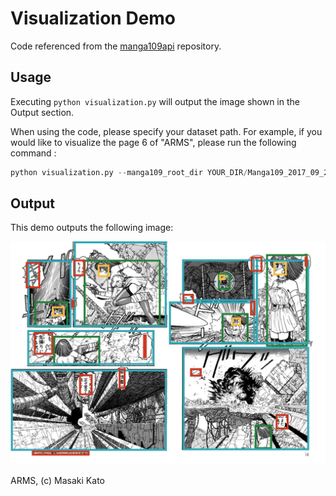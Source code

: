 # Visualization Demo

Code referenced from the [manga109api](https://github.com/manga109/manga109api) repository.

## Usage
Executing `python visualization.py` will output the image shown in the Output section.

When using the code, please specify your dataset path. For example, if you would like to visualize the page 6 of "ARMS", please run the following command : 

```python
python visualization.py --manga109_root_dir YOUR_DIR/Manga109_2017_09_28 --book ARMS --page_index 6
```

## Output
This demo outputs the following image:

![](./out.jpg)

ARMS, (c) Masaki Kato